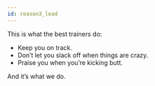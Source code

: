 ```yaml
---
id: reason3_lead
---
```


This is what the best trainers do:

- Keep you on track.
- Don’t let you slack off when things are crazy.
- Praise you when you’re kicking butt.

And it’s what we do.
